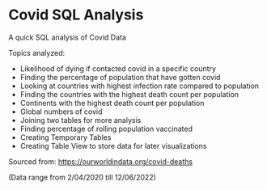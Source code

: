 # Covid SQL Analysis

A quick SQL analysis of Covid Data

Topics analyzed:

- Likelihood of dying if contacted covid in a specific country
- Finding the percentage of population that have gotten covid
- Looking at countries with highest infection rate compared to population
- Finding the countries with the highest death count per population
- Continents with the highest death count per population
- Global numbers of covid
- Joining two tables for more analysis
- Finding percentage of rolling population vaccinated
- Creating Temporary Tables
- Creating Table View to store data for later visualizations


Sourced from: https://ourworldindata.org/covid-deaths

(Data range from 2/04/2020 till 12/06/2022)
